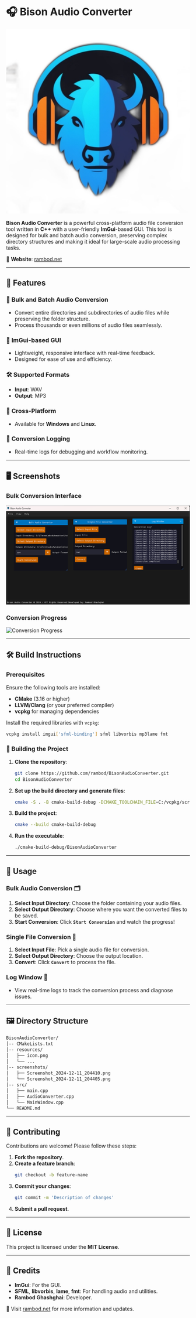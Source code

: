 # 🎧 Bison Audio Converter

![Bison Audio Converter Icon](resources/icon.png)

**Bison Audio Converter** is a powerful cross-platform audio file conversion tool written in **C++** with a user-friendly **ImGui**-based GUI. This tool is designed for bulk and batch audio conversion, preserving complex directory structures and making it ideal for large-scale audio processing tasks.

🔗 **Website**: [rambod.net](https://rambod.net)

---

## 🌟 Features

### 🔄 **Bulk and Batch Audio Conversion**
- Convert entire directories and subdirectories of audio files while preserving the folder structure.
- Process thousands or even millions of audio files seamlessly.

### 🎨 **ImGui-based GUI**
- Lightweight, responsive interface with real-time feedback.
- Designed for ease of use and efficiency.

### 🛠️ **Supported Formats**
- **Input**: WAV
- **Output**: MP3

### 🚀 **Cross-Platform**
- Available for **Windows** and **Linux**.

### 📜 **Conversion Logging**
- Real-time logs for debugging and workflow monitoring.

---

## 🖥️ Screenshots

### Bulk Conversion Interface

![Bulk Conversion](screenshots/Screenshot_2024-12-11_204410.png)

### Conversion Progress

![Conversion Progress]([screenshots/Screenshot_2024-12-11_204405.png](https://github.com/rambod/BisonAudioConverter/blob/master/screenshots/Screenshot%202024-12-11%20204405.png))


---

## 🛠️ Build Instructions

### Prerequisites

Ensure the following tools are installed:

- **CMake** (3.16 or higher)
- **LLVM/Clang** (or your preferred compiler)
- **vcpkg** for managing dependencies

Install the required libraries with ```vcpkg```:

```bash
vcpkg install imgui['sfml-binding'] sfml libvorbis mp3lame fmt
```

### 🚧 Building the Project

1. **Clone the repository**:
   ```bash
   git clone https://github.com/rambod/BisonAudioConverter.git
   cd BisonAudioConverter
   ```

2. **Set up the build directory and generate files**:
   ```bash
   cmake -S . -B cmake-build-debug -DCMAKE_TOOLCHAIN_FILE=C:/vcpkg/scripts/buildsystems/vcpkg.cmake
   ```

3. **Build the project**:
   ```bash
   cmake --build cmake-build-debug
   ```

4. **Run the executable**:
   ```bash
   ./cmake-build-debug/BisonAudioConverter
   ```

---

## 🚀 Usage

### Bulk Audio Conversion 🗂️

1. **Select Input Directory**: Choose the folder containing your audio files.
2. **Select Output Directory**: Choose where you want the converted files to be saved.
3. **Start Conversion**: Click **```Start Conversion```** and watch the progress!

### Single File Conversion 🎵

1. **Select Input File**: Pick a single audio file for conversion.
2. **Select Output Directory**: Choose the output location.
3. **Convert**: Click **```Convert```** to process the file.

### Log Window 📜

- View real-time logs to track the conversion process and diagnose issues.

---

## 🖼️ Directory Structure

```
BisonAudioConverter/
│-- CMakeLists.txt
│-- resources/
│   ├── icon.png
│   └── ...
│-- screenshots/
│   ├── Screenshot_2024-12-11_204410.png
│   └── Screenshot_2024-12-11_204405.png
│-- src/
│   ├── main.cpp
│   ├── AudioConverter.cpp
│   └── MainWindow.cpp
└── README.md
```

---

## 🤝 Contributing

Contributions are welcome! Please follow these steps:

1. **Fork the repository**.
2. **Create a feature branch**:
   ```bash
   git checkout -b feature-name
   ```
3. **Commit your changes**:
   ```bash
   git commit -m 'Description of changes'
   ```
4. **Submit a pull request**.

---

## 📜 License

This project is licensed under the **MIT License**.

---

## 🙌 Credits

- **ImGui**: For the GUI.
- **SFML**, **libvorbis**, **lame**, **fmt**: For handling audio and utilities.
- **Rambod Ghashghai**: Developer.

🔗 Visit [rambod.net](https://rambod.net) for more information and updates.
